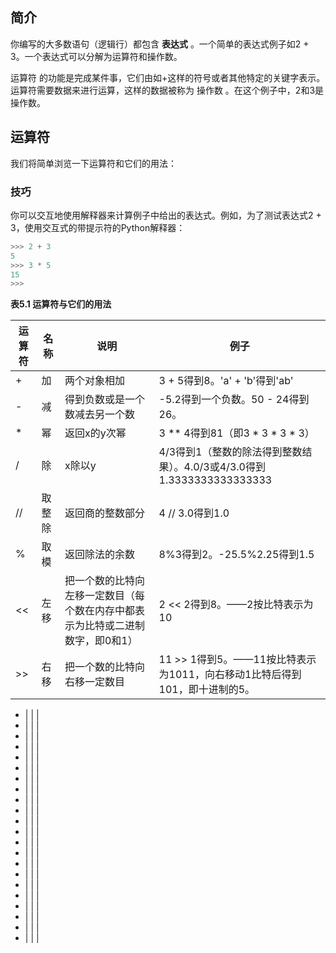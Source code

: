 ## 简介
你编写的大多数语句（逻辑行）都包含 **表达式**  。一个简单的表达式例子如2 + 3。一个表达式可以分解为运算符和操作数。

运算符 的功能是完成某件事，它们由如+这样的符号或者其他特定的关键字表示。运算符需要数据来进行运算，这样的数据被称为 操作数 。在这个例子中，2和3是操作数。

## 运算符
我们将简单浏览一下运算符和它们的用法：

### 技巧
你可以交互地使用解释器来计算例子中给出的表达式。例如，为了测试表达式2 + 3，使用交互式的带提示符的Python解释器：

```python
>>> 2 + 3
5
>>> 3 * 5
15
>>>
```

**表5.1 运算符与它们的用法**

 运算符 | 名称 | 说明 | 例子
--- | --- | --- | --- 
+   | 加 | 两个对象相加 | 3 + 5得到8。'a' + 'b'得到'ab' 
-   | 减 | 得到负数或是一个数减去另一个数 | -5.2得到一个负数。50 - 24得到26。
*   | 幂 | 返回x的y次幂 | 3 ** 4得到81（即3 * 3 * 3 * 3）
/   | 除 | x除以y | 4/3得到1（整数的除法得到整数结果）。4.0/3或4/3.0得到1.3333333333333333
//  | 取整除 | 返回商的整数部分 | 4 // 3.0得到1.0
%   | 取模  | 返回除法的余数  | 8%3得到2。-25.5%2.25得到1.5
<<  | 左移  | 把一个数的比特向左移一定数目（每个数在内存中都表示为比特或二进制数字，即0和1） | 2 << 2得到8。——2按比特表示为10 
>>   | 右移  | 把一个数的比特向右移一定数目 | 11 >> 1得到5。——11按比特表示为1011，向右移动1比特后得到101，即十进制的5。

+   |  |  |
+   |  |  |
+   |  |  |
+   |  |  |
+   |  |  |
+   |  |  |
+   |  |  |
+   |  |  |
+   |  |  |
+   |  |  |
+   |  |  |
+   |  |  |
+   |  |  |
+   |  |  |
+   |  |  |
+   |  |  |
+   |  |  |
+   |  |  |
+   |  |  |
+   |  |  |
+   |  |  |
+   |  |  |
